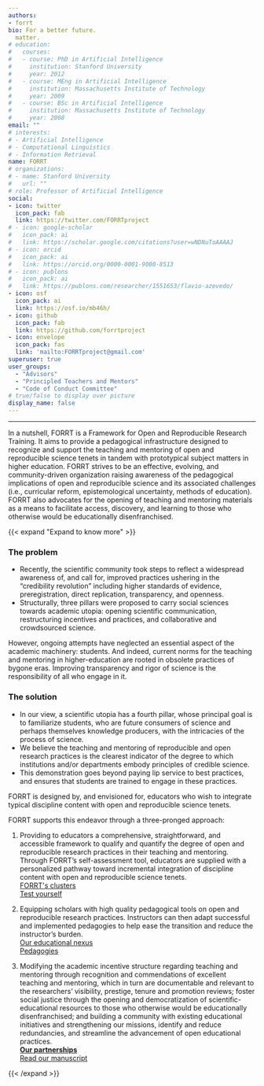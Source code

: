 ```yaml
---
authors:
- forrt
bio: For a better future.
  matter.
# education:
#   courses:
#   - course: PhD in Artificial Intelligence
#     institution: Stanford University
#     year: 2012
#   - course: MEng in Artificial Intelligence
#     institution: Massachusetts Institute of Technology
#     year: 2009
#   - course: BSc in Artificial Intelligence
#     institution: Massachusetts Institute of Technology
#     year: 2008
email: ""
# interests:
# - Artificial Intelligence
# - Computational Linguistics
# - Information Retrieval
name: FORRT
# organizations:
# - name: Stanford University
#   url: ""
# role: Professor of Artificial Intelligence
social:
- icon: twitter
  icon_pack: fab
  link: https://twitter.com/FORRTproject
# - icon: google-scholar
#   icon_pack: ai
#   link: https://scholar.google.com/citations?user=wNDNuToAAAAJ
# - icon: orcid
#   icon_pack: ai
#   link: https://orcid.org/0000-0001-9000-8513
# - icon: publons
#   icon_pack: ai
#   link: https://publons.com/researcher/1551653/flavio-azevedo/
- icon: osf
  icon_pack: ai
  link: https://osf.io/mb46h/
- icon: github
  icon_pack: fab
  link: https://github.com/forrtproject
- icon: envelope
  icon_pack: fas
  link: 'mailto:FORRTproject@gmail.com' 
superuser: true
user_groups:
  - "Advisors"
  - "Principled Teachers and Mentors"
  - "Code of Conduct Committee"
# true/false to display over picture
display_name: false
---
```


***
In a nutshell, FORRT is a Framework for Open and Reproducible Research Training. It aims to provide a pedagogical infrastructure designed to recognize and support the teaching and mentoring of open and reproducible science tenets in tandem with prototypical subject matters in higher education. FORRT strives to be an effective, evolving, and community-driven organization raising awareness of the pedagogical implications of open and reproducible science and its associated challenges (i.e., curricular reform, epistemological uncertainty, methods of education). FORRT also advocates for the opening of teaching and mentoring materials as a means to facilitate access, discovery, and learning to those who otherwise would be educationally disenfranchised.

{{< expand "Expand to know more" >}}

### The problem

* Recently, the scientific community took steps to reflect a widespread awareness of, and call for, improved practices ushering in the “credibility revolution” including higher standards of evidence, preregistration, direct replication, transparency, and openness.
* Structurally, three pillars were proposed to carry social sciences towards academic utopia:  opening scientific communication, restructuring incentives and practices, and collaborative and crowdsourced science. 

However, ongoing attempts have neglected an essential aspect of the academic machinery: students. And indeed, current norms for the teaching and mentoring in higher-education are rooted in obsolete practices of bygone eras. Improving transparency and rigor of science is the responsibility of all who engage in it.

### The solution

* In our view, a scientific utopia has a fourth pillar, whose principal goal is to familiarize students, who are future consumers of science and perhaps themselves knowledge producers, with the intricacies of the process of science. 
* We believe the teaching and mentoring of reproducible and open research practices is the clearest indicator of the degree to which institutions and/or departments embody principles of credible science. 
* This demonstration goes beyond paying lip service to best practices, and ensures that students are trained to engage in these practices.

FORRT is designed by, and envisioned for, educators who wish to integrate typical discipline content with open and reproducible science tenets. 

FORRT supports this endeavor through a three-pronged approach:

1. Providing to educators a comprehensive, straightforward, and accessible framework to qualify and quantify the degree of open and reproducible research practices in their teaching and mentoring. Through FORRT’s self-assessment tool, educators are supplied with a personalized pathway toward incremental integration of discipline content with open and reproducible science tenets.  
   <i class="fas fa-arrow-alt-circle-right text-danger fa-1.5x"></i> [FORRT's clusters](/nexus/clusters)  
   <i class="fas fa-arrow-alt-circle-right text-danger fa-1.5x"></i> [Test yourself](/survey)

2. Equipping scholars with high quality pedagogical tools on open and reproducible research practices. Instructors can then adapt successful and implemented pedagogies to help ease the transition and reduce the instructor’s burden.  
  <i class="fas fa-arrow-alt-circle-right text-danger fa-1.5x"></i> [Our educational nexus](/nexus/resources/)  
  <i class="fas fa-arrow-alt-circle-right text-danger fa-1.5x"></i> [Pedagogies](/pedagogies/)  

1. Modifying the academic incentive structure regarding teaching and mentoring through recognition and commendations of excellent teaching and mentoring, which in turn are documentable and relevant to the researchers’ visibility, prestige, tenure and promotion reviews; foster social justice through the opening and democratization of scientific-educational resources to those who otherwise would be educationally disenfranchised; and building a community with existing educational initiatives and strengthening our missions, identify and reduce redundancies, and streamline the advancement of open educational practices.  
  <i class="fas fa-arrow-alt-circle-right text-danger fa-1.5x"></i> **[Our partnerships](/about/partneships)**  
  <i class="fas fa-arrow-alt-circle-right text-danger fa-1.5x"></i> [Read our manuscript](/manuscript)  

{{< /expand >}}

